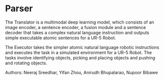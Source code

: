 # Parser

The Translator is a multimodal deep learning model, which consists of an image encoder, a sentence
encoder, a fusion module and a sentence decoder that takes a complex natural language instruction and outputs simple executable atomic sentences for a UR-5 Robot.

The Executor takes the simpler atomic natural language robotic instructions and executes the task in a simulated environment for a UR-5 Robot. The tasks involve identifying objects, picking and placing objects and pushing and rotating objects.

Authors: Neeraj Sreedhar, Yifan Zhou, Anirudh Bhupalarao, Nupoor Bibawe
